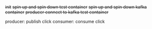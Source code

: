 ~~init~~
~~spin up and spin down test container~~
~~spin up and spin down kafka container~~
~~producer connect to kafka test container~~

producer: publish click
consumer: consume click